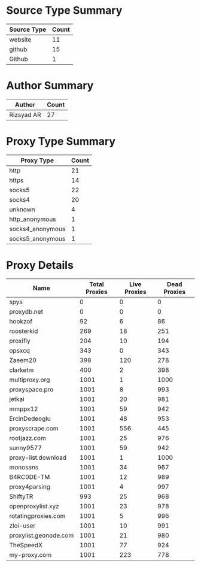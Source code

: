 # Source Type Summary

| Source Type | Count |
|-------------|-------|
| website | 11 |
| github | 15 |
| Github | 1 |


# Author Summary

| Author | Count |
|--------|-------|
| Rizsyad AR | 27 |


# Proxy Type Summary

| Proxy Type | Count |
|------------|-------|
| http | 21 |
| https | 14 |
| socks5 | 22 |
| socks4 | 20 |
| unknown | 4 |
| http_anonymous | 1 |
| socks4_anonymous | 1 |
| socks5_anonymous | 1 |


# Proxy Details

| Name | Total Proxies | Live Proxies | Dead Proxies |
|------|---------------|--------------|---------------|
| spys | 0 | 0 | 0 |
| proxydb.net | 0 | 0 | 0 |
| hookzof | 92 | 6 | 86 |
| roosterkid | 269 | 18 | 251 |
| proxifly | 204 | 10 | 194 |
| opsxcq | 343 | 0 | 343 |
| Zaeem20 | 398 | 120 | 278 |
| clarketm | 400 | 2 | 398 |
| multiproxy.org | 1001 | 1 | 1000 |
| proxyspace.pro | 1001 | 8 | 993 |
| jetkai | 1001 | 20 | 981 |
| mmppx12 | 1001 | 59 | 942 |
| ErcinDedeoglu | 1001 | 48 | 953 |
| proxyscrape.com | 1001 | 556 | 445 |
| rootjazz.com | 1001 | 25 | 976 |
| sunny9577 | 1001 | 59 | 942 |
| proxy-list.download | 1001 | 1 | 1000 |
| monosans | 1001 | 34 | 967 |
| B4RC0DE-TM | 1001 | 12 | 989 |
| proxy4parsing | 1001 | 4 | 997 |
| ShiftyTR | 993 | 25 | 968 |
| openproxylist.xyz | 1001 | 23 | 978 |
| rotatingproxies.com | 1001 | 5 | 996 |
| zloi-user | 1001 | 10 | 991 |
| proxylist.geonode.com | 1001 | 21 | 980 |
| TheSpeedX | 1001 | 77 | 924 |
| my-proxy.com | 1001 | 223 | 778 |
